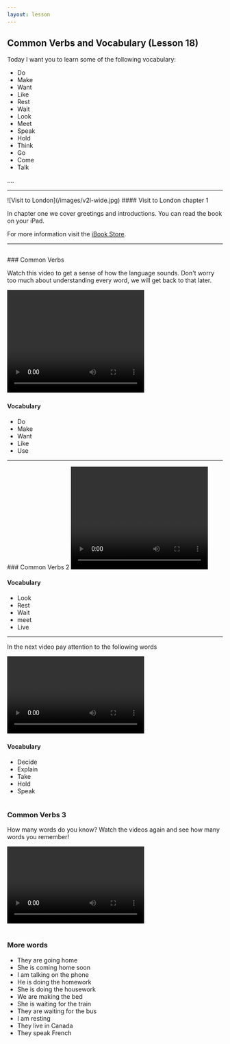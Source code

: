 ```yaml
---
layout: lesson
---
```

## Common Verbs and Vocabulary (Lesson 18)


Today I want you to learn some of the following vocabulary:

* Do 
* Make
* Want
* Like
* Rest
* Wait
* Look
* Meet
* Speak
* Hold 
* Think
* Go
* Come
* Talk


….

<hr>
![Visit to London](/images/v2l-wide.jpg)
#### Visit to London chapter 1

In chapter one we cover greetings and introductions. 
You can read the book on your iPad.

For more information visit the [iBook Store](https://itunes.apple.com/us/book/portuguese-for-travelers/id568515833).

<hr>

<hr style="page-break-before:always;height:0;">
### Common Verbs 

Watch this video to get a sense of how the language sounds. Don't worry too much about understanding every word, we will get back to that later.


<video width="320" height="240" preload="none">
    <source type="video/youtube" src="http://www.youtube.com/watch?v=CvnxwnTtb6o" />
</video>

#### Vocabulary

* Do 
* Make
* Want 
* Like
* Use 



<hr>
### Common Verbs 2

<video width="320" height="240" preload="none">
    <source type="video/youtube" src="" />
</video>

#### Vocabulary

* Look
* Rest
* Wait
* meet
* Live

<hr>

In the next video pay attention to the following words


<video width="320" height="180" preload="none">
    <source type="video/youtube" src="" />
</video>

#### Vocabulary

* Decide
* Explain
* Take
* Hold
* Speak


<hr style="page-break-before:always;height:0;">

### Common Verbs 3

How many words do you know? Watch the videos again and see how many words you remember! 




<video width="320" height="180" preload="none">
    <source type="video/youtube" src="http://www.youtube.com/watch?v=s-tXU3O06oY" />
</video>


<hr style="page-break-before:always;height:0;">

### More words


* They are going home 
* She is coming home soon
* I am talking on the phone
* He is doing the homework
* She is doing the housework
* We are making the bed
* She is waiting for the train
* They are waiting for the bus
* I am resting 
* They live in Canada 
* They speak French






